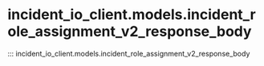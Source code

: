 # incident_io_client.models.incident_role_assignment_v2_response_body

::: incident_io_client.models.incident_role_assignment_v2_response_body